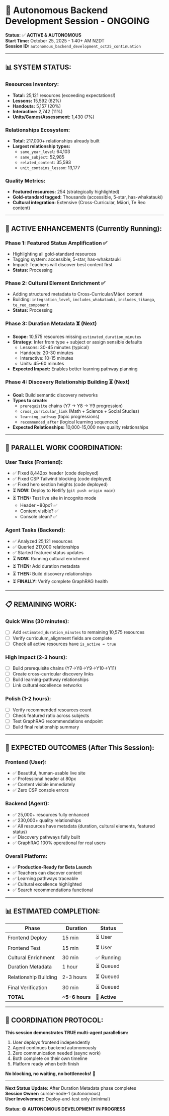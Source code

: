 # 🤖 Autonomous Backend Development Session - ONGOING

**Status:** ✅ **ACTIVE & AUTONOMOUS**  
**Start Time:** October 25, 2025 - 1:40+ AM NZDT  
**Session ID:** `autonomous_backend_development_oct25_continuation`

---

## 📊 **SYSTEM STATUS:**

### **Resources Inventory:**
- **Total:** 25,121 resources (exceeding expectations!)
- **Lessons:** 15,592 (62%)
- **Handouts:** 5,157 (20%)
- **Interactive:** 2,742 (11%)
- **Units/Games/Assessment:** 1,430 (7%)

### **Relationships Ecosystem:**
- **Total:** 217,000+ relationships already built
- **Largest relationship types:**
  - `same_year_level`: 64,103
  - `same_subject`: 52,985
  - `related_content`: 35,593
  - `unit_contains_lesson`: 13,177

### **Quality Metrics:**
- **Featured resources:** 254 (strategically highlighted)
- **Gold-standard tagged:** Thousands (accessible, 5-star, has-whakatauki)
- **Cultural integration:** Extensive (Cross-Curricular, Māori, Te Reo content)

---

## 🚀 **ACTIVE ENHANCEMENTS (Currently Running):**

### **Phase 1: Featured Status Amplification** ✅
- Highlighting all gold-standard resources
- Tagging system: accessible, 5-star, has-whakatauki
- Impact: Teachers will discover best content first
- **Status:** Processing

### **Phase 2: Cultural Element Enrichment** ✅
- Adding structured metadata to Cross-Curricular/Māori content
- Building: `integration_level`, `includes_whakatauki`, `includes_tikanga`, `te_reo_component`
- **Status:** Processing

### **Phase 3: Duration Metadata** ⏳ (Next)
- **Scope:** 10,575 resources missing `estimated_duration_minutes`
- **Strategy:** Infer from type + subject or assign sensible defaults
  - Lessons: 30-45 minutes (typical)
  - Handouts: 20-30 minutes
  - Interactive: 10-15 minutes
  - Units: 45-60 minutes
- **Expected Impact:** Enables better learning pathway planning

### **Phase 4: Discovery Relationship Building** ⏳ (Next)
- **Goal:** Build semantic discovery networks
- **Types to create:**
  - `prerequisite` chains (Y7 → Y8 → Y9 progression)
  - `cross_curricular_link` (Math + Science + Social Studies)
  - `learning_pathway` (topic progressions)
  - `recommended_after` (logical learning sequences)
- **Expected Relationships:** 10,000-15,000 new quality relationships

---

## 🎯 **PARALLEL WORK COORDINATION:**

### **User Tasks (Frontend):**
- ✅ Fixed 8,442px header (code deployed)
- ✅ Fixed CSP Tailwind blocking (code deployed)
- ✅ Fixed hero section heights (code deployed)
- ⏳ **NOW:** Deploy to Netlify (`git push origin main`)
- ⏳ **THEN:** Test live site in incognito mode
  - Header ~80px? ✅
  - Content visible? ✅
  - Console clean? ✅

### **Agent Tasks (Backend):**
- ✅ Analyzed 25,121 resources
- ✅ Queried 217,000 relationships
- ✅ Started featured status updates
- ⏳ **NOW:** Running cultural enrichment
- ⏳ **THEN:** Add duration metadata
- ⏳ **THEN:** Build discovery relationships
- ⏳ **FINALLY:** Verify complete GraphRAG health

---

## 📋 **REMAINING WORK:**

### **Quick Wins (30 minutes):**
- [ ] Add `estimated_duration_minutes` to remaining 10,575 resources
- [ ] Verify curriculum_alignment fields are complete
- [ ] Check all active resources have `is_active = true`

### **High Impact (2-3 hours):**
- [ ] Build prerequisite chains (Y7→Y8→Y9→Y10→Y11)
- [ ] Create cross-curricular discovery links
- [ ] Build learning-pathway relationships
- [ ] Link cultural excellence networks

### **Polish (1-2 hours):**
- [ ] Verify recommended resources count
- [ ] Check featured ratio across subjects
- [ ] Test GraphRAG recommendations endpoint
- [ ] Build final relationship summary

---

## 🎊 **EXPECTED OUTCOMES (After This Session):**

### **Frontend (User):**
- ✅ Beautiful, human-usable live site
- ✅ Professional header at 80px
- ✅ Content visible immediately
- ✅ Zero CSP console errors

### **Backend (Agent):**
- ✅ 25,000+ resources fully enhanced
- ✅ 230,000+ quality relationships
- ✅ All resources have metadata (duration, cultural elements, featured status)
- ✅ Discovery pathways fully built
- ✅ GraphRAG 100% operational for real users

### **Overall Platform:**
- ✅ **Production-Ready for Beta Launch**
- ✅ Teachers can discover content
- ✅ Learning pathways traceable
- ✅ Cultural excellence highlighted
- ✅ Search recommendations functional

---

## 📊 **ESTIMATED COMPLETION:**

| Phase | Duration | Status |
|-------|----------|--------|
| Frontend Deploy | 15 min | ⏳ User |
| Frontend Test | 15 min | ⏳ User |
| Cultural Enrichment | 30 min | ✅ Running |
| Duration Metadata | 1 hour | ⏳ Queued |
| Relationship Building | 2-3 hours | ⏳ Queued |
| Final Verification | 30 min | ⏳ Queued |
| **TOTAL** | **~5-6 hours** | **🚀 Active** |

---

## 🔄 **COORDINATION PROTOCOL:**

**This session demonstrates TRUE multi-agent parallelism:**
1. User deploys frontend independently
2. Agent continues backend autonomously
3. Zero communication needed (async work)
4. Both complete on their own timeline
5. Platform ready when both finish

**No blocking, no waiting, no bottlenecks!** 🎯

---

**Next Status Update:** After Duration Metadata phase completes  
**Session Owner:** cursor-node-1 (autonomous)  
**User Involvement:** Deploy-and-test only (minimal)

**Status:** 🟢 **AUTONOMOUS DEVELOPMENT IN PROGRESS**
